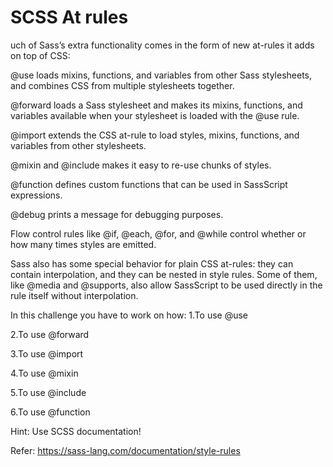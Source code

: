 # SCSS At rules

uch of Sass’s extra functionality comes in the form of new at-rules it adds on top of CSS:

@use loads mixins, functions, and variables from other Sass stylesheets, and combines CSS from multiple stylesheets together.

@forward loads a Sass stylesheet and makes its mixins, functions, and variables available when your stylesheet is loaded with the @use rule.

@import extends the CSS at-rule to load styles, mixins, functions, and variables from other stylesheets.

@mixin and @include makes it easy to re-use chunks of styles.

@function defines custom functions that can be used in SassScript expressions.

@debug prints a message for debugging purposes.

Flow control rules like @if, @each, @for, and @while control whether or how many times styles are emitted.

Sass also has some special behavior for plain CSS at-rules: they can contain interpolation, and they can be nested in style rules. Some of them, like @media and @supports, also allow SassScript to be used directly in the rule itself without interpolation.

In this challenge you have to work on how:
1.To use @use

2.To use @forward

3.To use @import

4.To use @mixin

5.To use @include

6.To use @function

Hint: Use SCSS documentation!

Refer: https://sass-lang.com/documentation/style-rules
